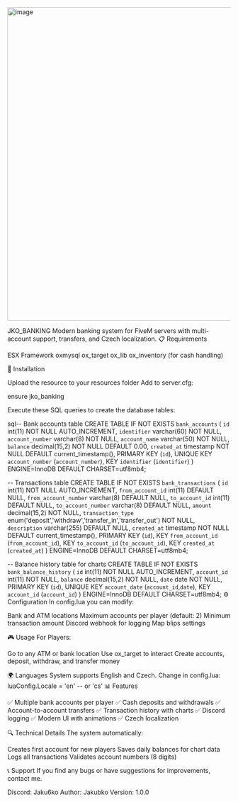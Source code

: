 <img width="1205" height="708" alt="image" src="https://github.com/user-attachments/assets/bead1bd9-c05f-4f2b-8fdf-75f27c5fc5ea" />


JKO_BANKING
Modern banking system for FiveM servers with multi-account support, transfers, and Czech localization.
📋 Requirements

ESX Framework
oxmysql
ox_target
ox_lib
ox_inventory (for cash handling)

🔧 Installation

Upload the resource to your resources folder
Add to server.cfg:

ensure jko_banking

Execute these SQL queries to create the database tables:

sql-- Bank accounts table
CREATE TABLE IF NOT EXISTS `bank_accounts` (
  `id` int(11) NOT NULL AUTO_INCREMENT,
  `identifier` varchar(60) NOT NULL,
  `account_number` varchar(8) NOT NULL,
  `account_name` varchar(50) NOT NULL,
  `balance` decimal(15,2) NOT NULL DEFAULT 0.00,
  `created_at` timestamp NOT NULL DEFAULT current_timestamp(),
  PRIMARY KEY (`id`),
  UNIQUE KEY `account_number` (`account_number`),
  KEY `identifier` (`identifier`)
) ENGINE=InnoDB DEFAULT CHARSET=utf8mb4;

-- Transactions table
CREATE TABLE IF NOT EXISTS `bank_transactions` (
  `id` int(11) NOT NULL AUTO_INCREMENT,
  `from_account_id` int(11) DEFAULT NULL,
  `from_account_number` varchar(8) DEFAULT NULL,
  `to_account_id` int(11) DEFAULT NULL,
  `to_account_number` varchar(8) DEFAULT NULL,
  `amount` decimal(15,2) NOT NULL,
  `transaction_type` enum('deposit','withdraw','transfer_in','transfer_out') NOT NULL,
  `description` varchar(255) DEFAULT NULL,
  `created_at` timestamp NOT NULL DEFAULT current_timestamp(),
  PRIMARY KEY (`id`),
  KEY `from_account_id` (`from_account_id`),
  KEY `to_account_id` (`to_account_id`),
  KEY `created_at` (`created_at`)
) ENGINE=InnoDB DEFAULT CHARSET=utf8mb4;

-- Balance history table for charts
CREATE TABLE IF NOT EXISTS `bank_balance_history` (
  `id` int(11) NOT NULL AUTO_INCREMENT,
  `account_id` int(11) NOT NULL,
  `balance` decimal(15,2) NOT NULL,
  `date` date NOT NULL,
  PRIMARY KEY (`id`),
  UNIQUE KEY `account_date` (`account_id`,`date`),
  KEY `account_id` (`account_id`)
) ENGINE=InnoDB DEFAULT CHARSET=utf8mb4;
⚙️ Configuration
In config.lua you can modify:

Bank and ATM locations
Maximum accounts per player (default: 2)
Minimum transaction amount
Discord webhook for logging
Map blips settings

🎮 Usage
For Players:

Go to any ATM or bank location
Use ox_target to interact
Create accounts, deposit, withdraw, and transfer money

🌍 Languages
System supports English and Czech. Change in config.lua:
luaConfig.Locale = 'en' -- or 'cs'
📊 Features

✅ Multiple bank accounts per player
✅ Cash deposits and withdrawals
✅ Account-to-account transfers
✅ Transaction history with charts
✅ Discord logging
✅ Modern UI with animations
✅ Czech localization

🔍 Technical Details
The system automatically:

Creates first account for new players
Saves daily balances for chart data
Logs all transactions
Validates account numbers (8 digits)

📞 Support
If you find any bugs or have suggestions for improvements, contact me.

Discord: Jaku6ko
Author: Jakubko
Version: 1.0.0
